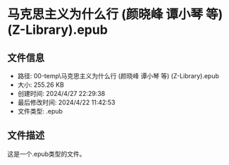 ﻿# 马克思主义为什么行 (颜晓峰  谭小琴  等) (Z-Library).epub

## 文件信息
- 路径: 00-temp\马克思主义为什么行 (颜晓峰  谭小琴  等) (Z-Library).epub
- 大小: 255.26 KB
- 创建时间: 2024/4/27 22:29:38
- 最后修改时间: 2024/4/22 11:42:53
- 文件类型: .epub

## 文件描述
这是一个.epub类型的文件。

